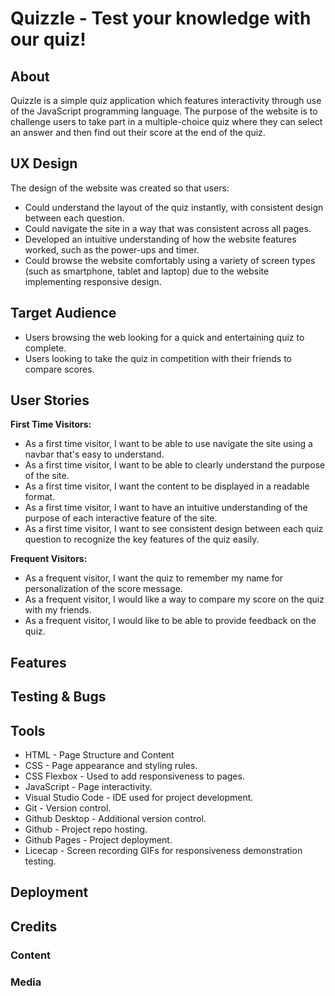# Quizzle - Test your knowledge with our quiz!

## About
Quizzle is a simple quiz application which features interactivity through use of the JavaScript programming language. The purpose of the website is to challenge users to take part in a multiple-choice quiz where they can select an answer and then find out their score at the end of the quiz.

<!-- Add in Deployment Information Here -->

## UX Design
The design of the website was created so that users:
- Could understand the layout of the quiz instantly, with consistent design between each question.
- Could navigate the site in a way that was consistent across all pages.
- Developed an intuitive understanding of how the website features worked, such as the power-ups and timer.
- Could browse the website comfortably using a variety of screen types (such as smartphone, tablet and laptop) due to the website implementing responsive design.

## Target Audience
- Users browsing the web looking for a quick and entertaining quiz to complete.
- Users looking to take the quiz in competition with their friends to compare scores.

## User Stories
**First Time Visitors:**
- As a first time visitor, I want to be able to use navigate the site using a navbar that's easy to understand.
- As a first time visitor, I want to be able to clearly understand the purpose of the site.
- As a first time visitor, I want the content to be displayed in a readable format.
- As a first time visitor, I want to have an intuitive understanding of the purpose of each interactive feature of the site.
- As a first time visitor, I want to see consistent design between each quiz question to recognize the key features of the quiz easily.

**Frequent Visitors:**
- As a frequent visitor, I want the quiz to remember my name for personalization of the score message.
- As a frequent visitor, I would like a way to compare my score on the quiz with my friends.
- As a frequent visitor, I would like to be able to provide feedback on the quiz.

## Features
<!-- Add Feature Information Here -->

## Testing & Bugs
<!-- Add Testing & Bugs Information Here -->

## Tools
- HTML - Page Structure and Content
- CSS - Page appearance and styling rules.
- CSS Flexbox - Used to add responsiveness to pages.
- JavaScript - Page interactivity.
- Visual Studio Code - IDE used for project development.
- Git - Version control.
- Github Desktop - Additional version control.
- Github - Project repo hosting.
- Github Pages - Project deployment.
- Licecap - Screen recording GIFs for responsiveness demonstration testing.

## Deployment
<!-- Add Deployment Information Here -->

## Credits
### Content
<!-- Add Content Credits Here -->
### Media
<!-- Add Media Credits Here -->

